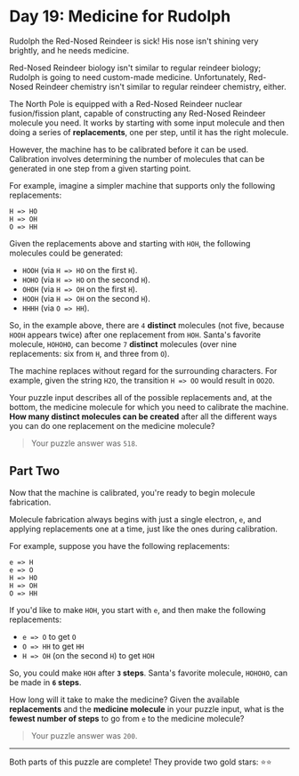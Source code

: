 # Day 19: Medicine for Rudolph

Rudolph the Red-Nosed Reindeer is sick! His nose isn't shining very
brightly, and he needs medicine.

Red-Nosed Reindeer biology isn't similar to regular reindeer biology;
Rudolph is going to need custom-made medicine. Unfortunately, Red-Nosed
Reindeer chemistry isn't similar to regular reindeer chemistry, either.

The North Pole is equipped with a Red-Nosed Reindeer nuclear fusion/fission
plant, capable of constructing any Red-Nosed Reindeer molecule you need. It
works by starting with some input molecule and then doing a series of
**replacements**, one per step, until it has the right molecule.

However, the machine has to be calibrated before it can be used.
Calibration involves determining the number of molecules that can be
generated in one step from a given starting point.

For example, imagine a simpler machine that supports only the following
replacements:

```
H => HO
H => OH
O => HH
```

Given the replacements above and starting with `HOH`, the following molecules
could be generated:

- `HOOH` (via `H => HO` on the first `H`).
- `HOHO` (via `H => HO` on the second `H`).
- `OHOH` (via `H => OH` on the first `H`).
- `HOOH` (via `H => OH` on the second `H`).
- `HHHH` (via `O => HH`).

So, in the example above, there are `4` **distinct** molecules (not five, because
`HOOH` appears twice) after one replacement from `HOH`. Santa's favorite
molecule, `HOHOHO`, can become `7` **distinct** molecules (over nine replacements:
six from `H`, and three from `O`).

The machine replaces without regard for the surrounding characters. For
example, given the string `H2O`, the transition `H => OO` would result in `OO2O`.

Your puzzle input describes all of the possible replacements and, at the
bottom, the medicine molecule for which you need to calibrate the machine.
**How many distinct molecules can be created** after all the different ways you
can do one replacement on the medicine molecule?

> Your puzzle answer was `518`.

## Part Two

Now that the machine is calibrated, you're ready to begin molecule
fabrication.

Molecule fabrication always begins with just a single electron, `e`, and
applying replacements one at a time, just like the ones during calibration.

For example, suppose you have the following replacements:

```
e => H
e => O
H => HO
H => OH
O => HH
```

If you'd like to make `HOH`, you start with `e`, and then make the following
replacements:

- `e => O` to get `O`
- `O => HH` to get `HH`
- `H => OH` (on the second `H`) to get `HOH`

So, you could make `HOH` after **`3` steps**. Santa's favorite molecule, `HOHOHO`,
can be made in **`6` steps**.

How long will it take to make the medicine? Given the available
**replacements** and the **medicine molecule** in your puzzle input, what is the
**fewest number of steps** to go from `e` to the medicine molecule?

> Your puzzle answer was `200`.

----

Both parts of this puzzle are complete! They provide two gold stars: :star::star:
